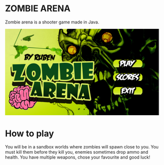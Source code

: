 # ZOMBIE ARENA

Zombie arena is a shooter game made in Java.


![alt text](https://github.com/rubenbase/ZombieArena-java-shooter/blob/master/android/assets/fondopresentacion.png)



# How to play

You will be in a sandbox worlds where zombies will spawn close to you. You must kill them before they kill you, enemies sometimes drop ammo and health. You have multiple weapons, chose your favourite and good luck! 
